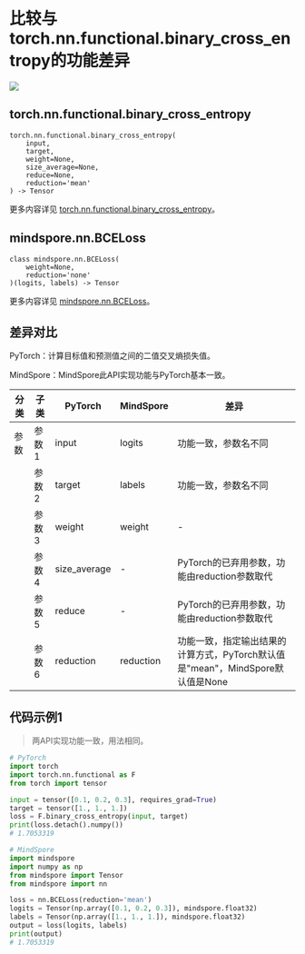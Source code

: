 # 比较与torch.nn.functional.binary_cross_entropy的功能差异

<a href="https://gitee.com/mindspore/docs/blob/master/docs/mindspore/source_zh_cn/note/api_mapping/pytorch_diff/BCELoss.md" target="_blank"><img src="https://mindspore-website.obs.cn-north-4.myhuaweicloud.com/website-images/master/resource/_static/logo_source.png"></a>

## torch.nn.functional.binary_cross_entropy

```text
torch.nn.functional.binary_cross_entropy(
    input,
    target,
    weight=None,
    size_average=None,
    reduce=None,
    reduction='mean'
) -> Tensor
```

更多内容详见 [torch.nn.functional.binary_cross_entropy](https://pytorch.org/docs/1.8.1/nn.functional.html#torch.nn.functional.binary_cross_entropy)。

## mindspore.nn.BCELoss

```text
class mindspore.nn.BCELoss(
    weight=None,
    reduction='none'
)(logits, labels) -> Tensor
```

更多内容详见 [mindspore.nn.BCELoss](https://mindspore.cn/docs/zh-CN/master/api_python/nn/mindspore.nn.BCELoss.html)。

## 差异对比

PyTorch：计算目标值和预测值之间的二值交叉熵损失值。

MindSpore：MindSpore此API实现功能与PyTorch基本一致。

| 分类 | 子类  | PyTorch   | MindSpore | 差异                                                         |
| ---- | ----- | --------- | --------- | ------------------------------------------------------------ |
| 参数 | 参数1 | input     | logits    | 功能一致，参数名不同                                         |
|      | 参数2 | target    | labels    | 功能一致，参数名不同                                         |
|      | 参数3 | weight    | weight    | -                                                            |
|      | 参数4 | size_average    | -    | PyTorch的已弃用参数，功能由reduction参数取代          |
|      | 参数5 | reduce    | -    | PyTorch的已弃用参数，功能由reduction参数取代                 |
|      | 参数6 | reduction | reduction | 功能一致，指定输出结果的计算方式，PyTorch默认值是"mean"，MindSpore默认值是None |

## 代码示例1

> 两API实现功能一致，用法相同。

```python
# PyTorch
import torch
import torch.nn.functional as F
from torch import tensor

input = tensor([0.1, 0.2, 0.3], requires_grad=True)
target = tensor([1., 1., 1.])
loss = F.binary_cross_entropy(input, target)
print(loss.detach().numpy())
# 1.7053319

# MindSpore
import mindspore
import numpy as np
from mindspore import Tensor
from mindspore import nn

loss = nn.BCELoss(reduction='mean')
logits = Tensor(np.array([0.1, 0.2, 0.3]), mindspore.float32)
labels = Tensor(np.array([1., 1., 1.]), mindspore.float32)
output = loss(logits, labels)
print(output)
# 1.7053319
```